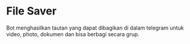 # File Saver
Bot menghasilkan tautan yang dapat dibagikan di dalam telegram untuk video, photo, dokumen dan bisa berbagi secara grup.
